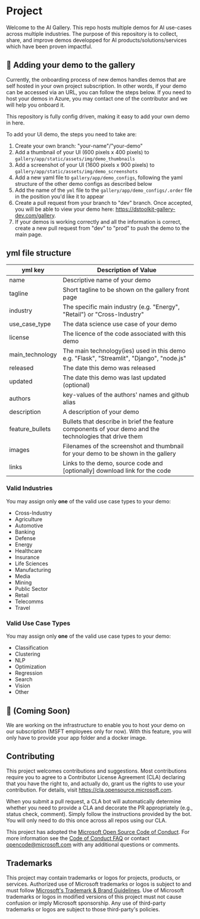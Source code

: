 # Project

Welcome to the AI Gallery. This repo hosts multiple demos for AI use-cases across multiple industries. The purpose of this repository is to collect, share, and improve demos developped for AI products/solutions/services which have been proven impactful. 

## 🚀 Adding your demo to the gallery

Currently, the onboarding process of new demos handles demos that are self hosted in your own project subscription. In other words, if your demo can be accessed via an URL, you can follow the steps below. If you need to host your demos in Azure, you may contact one of the contributor and we will help you onboard it. 

This repository is fully config driven, making it easy to add your own demo in here.

To add your UI demo, the steps you need to take are:
1. Create your own branch: "your-name"/"your-demo"
2. Add a thumbnail of your UI (600 pixels x 400 pixels) to `gallery/app/static/assets/img/demo_thumbnails`
3. Add a screenshot of your UI (1600 pixels x 900 pixels) to `gallery/app/static/assets/img/demo_screenshots`
4. Add a new yaml file to `gallery/app/demo_configs`, following the yaml structure of the other demo configs as described below
5. Add the name of the `yml` file to the `gallery/app/demo_configs/.order` file in the position you'd like it to appear
6. Create a pull request from your branch to "dev" branch. Once accepted, you will be able to view your demo here: https://dstoolkit-gallery-dev.com/gallery. 
7. If your demos is working correctly and all the information is correct, create a new pull request from "dev" to "prod" to push the demo to the main page. 

## yml file structure

| yml key         | Description of Value                                                                                    |
|-----------------|---------------------------------------------------------------------------------------------------------|
| name            | Descriptive name of your demo                                                                           |
| tagline         | Short tagline to be shown on the gallery front page                                                     |
| industry        | The specific main industry (e.g. "Energy", "Retail") or "Cross-Industry"                                |
| use_case_type   | The data science use case of your demo                                                                  |
| license         | The licence of the code associated with this demo                                                       |
| main_technology | The main technology(ies) used in this demo e.g. "Flask", "Streamlit", "Django", "node.js"               |
| released        | The date this demo was released                                                                         |
| updated         | The date this demo was last updated (optional)                                                          |
| authors         | key-values of the authors' names and github alias                                                       |
| description     | A description of your demo                                                                              |
| feature_bullets | Bullets that describe in brief the feature components of your demo and the technologies that drive them |
| images          | Filenames of the screenshot and thumbnail for your demo to be shown in the gallery                      |
| links           | Links to the demo, source code and [optionally] download link for the code                              |

### Valid Industries

You may assign only **one** of the valid use case types to your demo:
- Cross-Industry
- Agriculture
- Automotive
- Banking
- Defense
- Energy
- Healthcare
- Insurance
- Life Sciences
- Manufacturing
- Media
- Mining
- Public Sector
- Retail
- Telecomms
- Travel

### Valid Use Case Types

You may assign only **one** of the valid use case types to your demo:
- Classification
- Clustering
- NLP
- Optimization
- Regression
- Search
- Vision
- Other

## 🔔 (Coming Soon) 
We are working on the infrastructure to enable you to host your demo on our subscription (MSFT employees only for now). With this feature, you will only have to provide your app folder and a docker image. 


## Contributing

This project welcomes contributions and suggestions.  Most contributions require you to agree to a
Contributor License Agreement (CLA) declaring that you have the right to, and actually do, grant us
the rights to use your contribution. For details, visit https://cla.opensource.microsoft.com.

When you submit a pull request, a CLA bot will automatically determine whether you need to provide
a CLA and decorate the PR appropriately (e.g., status check, comment). Simply follow the instructions
provided by the bot. You will only need to do this once across all repos using our CLA.

This project has adopted the [Microsoft Open Source Code of Conduct](https://opensource.microsoft.com/codeofconduct/).
For more information see the [Code of Conduct FAQ](https://opensource.microsoft.com/codeofconduct/faq/) or
contact [opencode@microsoft.com](mailto:opencode@microsoft.com) with any additional questions or comments.

## Trademarks

This project may contain trademarks or logos for projects, products, or services. Authorized use of Microsoft 
trademarks or logos is subject to and must follow 
[Microsoft's Trademark & Brand Guidelines](https://www.microsoft.com/en-us/legal/intellectualproperty/trademarks/usage/general).
Use of Microsoft trademarks or logos in modified versions of this project must not cause confusion or imply Microsoft sponsorship.
Any use of third-party trademarks or logos are subject to those third-party's policies.
